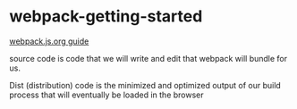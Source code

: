 # webpack-getting-started

[webpack.js.org guide](https://webpack.js.org/guides/getting-started/)

source code is code that we will write and edit that webpack will bundle for us.

Dist (distribution) code is the minimized and optimized output of our build process that will eventually be loaded in the browser
